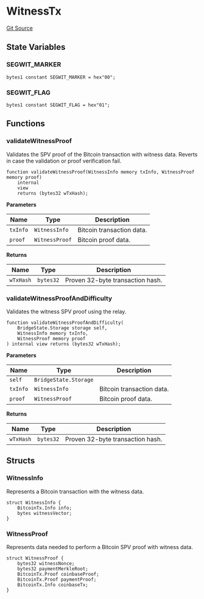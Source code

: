 # WitnessTx
[Git Source](https://github.com/bob-collective/bob/blob/288d76a65db4dba19d3e63373ae56c5a46a13fc7/src/bridge/WitnessTx.sol)


## State Variables
### SEGWIT_MARKER

```solidity
bytes1 constant SEGWIT_MARKER = hex"00";
```


### SEGWIT_FLAG

```solidity
bytes1 constant SEGWIT_FLAG = hex"01";
```


## Functions
### validateWitnessProof

Validates the SPV proof of the Bitcoin transaction with witness data.
Reverts in case the validation or proof verification fail.


```solidity
function validateWitnessProof(WitnessInfo memory txInfo, WitnessProof memory proof)
    internal
    view
    returns (bytes32 wTxHash);
```
**Parameters**

|Name|Type|Description|
|----|----|-----------|
|`txInfo`|`WitnessInfo`|Bitcoin transaction data.|
|`proof`|`WitnessProof`|Bitcoin proof data.|

**Returns**

|Name|Type|Description|
|----|----|-----------|
|`wTxHash`|`bytes32`|Proven 32-byte transaction hash.|


### validateWitnessProofAndDifficulty

Validates the witness SPV proof using the relay.


```solidity
function validateWitnessProofAndDifficulty(
    BridgeState.Storage storage self,
    WitnessInfo memory txInfo,
    WitnessProof memory proof
) internal view returns (bytes32 wTxHash);
```
**Parameters**

|Name|Type|Description|
|----|----|-----------|
|`self`|`BridgeState.Storage`||
|`txInfo`|`WitnessInfo`|Bitcoin transaction data.|
|`proof`|`WitnessProof`|Bitcoin proof data.|

**Returns**

|Name|Type|Description|
|----|----|-----------|
|`wTxHash`|`bytes32`|Proven 32-byte transaction hash.|


## Structs
### WitnessInfo
Represents a Bitcoin transaction with the witness data.


```solidity
struct WitnessInfo {
    BitcoinTx.Info info;
    bytes witnessVector;
}
```

### WitnessProof
Represents data needed to perform a Bitcoin SPV proof with witness data.


```solidity
struct WitnessProof {
    bytes32 witnessNonce;
    bytes32 paymentMerkleRoot;
    BitcoinTx.Proof coinbaseProof;
    BitcoinTx.Proof paymentProof;
    BitcoinTx.Info coinbaseTx;
}
```

